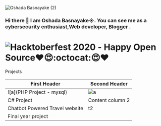 
![Oshada Basnayake (2)](https://user-images.githubusercontent.com/34527100/88219862-d2563780-cc7f-11ea-86cd-f5453311bd78.png)
### Hi there 👋 I am Oshada Basnayake:sunny:. You can see me as a cybersecurity enthusiast,Web developer, Blogger . 
#  ![Hacktoberfest 2020](https://github.com/oshada97/Tourism-Site) - Happy Open Source❤️😍:octocat:😍❤️ 
Projects

First Header | Second Header
------------ | -------------
![a](PHP Project - mysql) | ![a](html)
C# Project | Content column 2
Chatbot Powered Travel website  | t2
Final year project |
<!--
**oshada97/oshada97** is a ✨ _special_ ✨ repository because its `README.md` (this file) appears on your GitHub profile.

Here are some ideas to get you started:

- 🔭 I’m currently working on ...
- 🌱 I’m currently learning ...
- 👯 I’m looking to collaborate on ...
- 🤔 I’m looking for help with ...
- 💬 Ask me about ...
- 📫 How to reach me: ...
- 😄 Pronouns: ...
- ⚡ Fun fact: ...
-->

